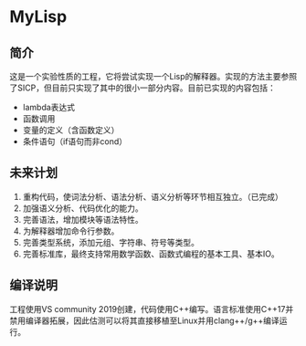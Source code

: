 # MyLisp

## 简介

这是一个实验性质的工程，它将尝试实现一个Lisp的解释器。实现的方法主要参照了SICP，但目前只实现了其中的很小一部分内容。目前已实现的内容包括：
* lambda表达式
* 函数调用
* 变量的定义（含函数定义）
* 条件语句（if语句而非cond）

## 未来计划

1. 重构代码，使词法分析、语法分析、语义分析等环节相互独立。（已完成）
1. 加强语义分析、代码优化的能力。
1. 完善语法，增加模块等语法特性。
1. 为解释器增加命令行参数。
1. 完善类型系统，添加元组、字符串、符号等类型。
1. 完善标准库，最终支持常用数学函数、函数式编程的基本工具、基本IO。

## 编译说明

工程使用VS community 2019创建，代码使用C++编写。语言标准使用C++17并禁用编译器拓展，因此估测可以将其直接移植至Linux并用clang++/g++编译运行。

